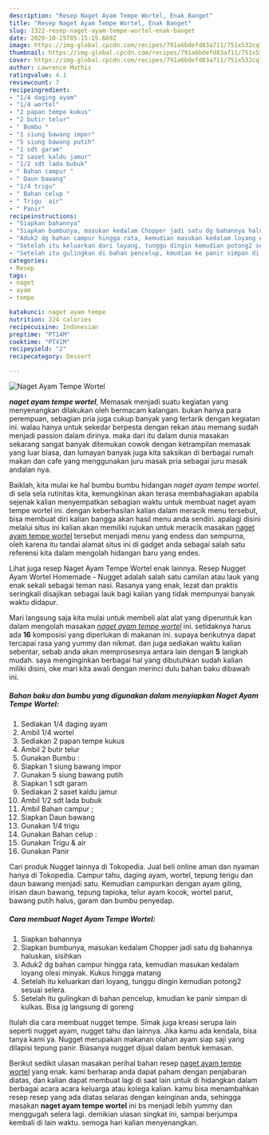 ```yaml
---
description: "Resep Naget Ayam Tempe Wortel, Enak Banget"
title: "Resep Naget Ayam Tempe Wortel, Enak Banget"
slug: 1322-resep-naget-ayam-tempe-wortel-enak-banget
date: 2020-10-25T05:15:15.669Z
image: https://img-global.cpcdn.com/recipes/791a6bdefd83a711/751x532cq70/naget-ayam-tempe-wortel-foto-resep-utama.jpg
thumbnail: https://img-global.cpcdn.com/recipes/791a6bdefd83a711/751x532cq70/naget-ayam-tempe-wortel-foto-resep-utama.jpg
cover: https://img-global.cpcdn.com/recipes/791a6bdefd83a711/751x532cq70/naget-ayam-tempe-wortel-foto-resep-utama.jpg
author: Lawrence Mathis
ratingvalue: 4.1
reviewcount: 7
recipeingredient:
- "1/4 daging ayam"
- "1/4 wortel"
- "2 papan tempe kukus"
- "2 butir telur"
- " Bumbu "
- "1 siung bawang impor"
- "5 siung bawang putih"
- "1 sdt garam"
- "2 saset kaldu jamur"
- "1/2 sdt lada bubuk"
- " Bahan campur "
- " Daun bawang"
- "1/4 trigu"
- " Bahan celup "
- " Trigu  air"
- " Panir"
recipeinstructions:
- "Siapkan bahannya"
- "Siapkan bumbunya, masukan kedalam Chopper jadi satu dg bahannya haluskan, sisihkan"
- "Aduk2 dg bahan campur hingga rata, kemudian masukan kedalam loyang olesi minyak. Kukus hingga matang"
- "Setelah itu keluarkan dari loyang, tunggu dingin kemudian potong2 sesuai selera."
- "Setelah itu gulingkan di bahan pencelup, kmudian ke panir simpan di kulkas. Bisa jg langsung di goreng"
categories:
- Resep
tags:
- naget
- ayam
- tempe

katakunci: naget ayam tempe 
nutrition: 224 calories
recipecuisine: Indonesian
preptime: "PT14M"
cooktime: "PT41M"
recipeyield: "2"
recipecategory: Dessert

---
```



![Naget Ayam Tempe Wortel](https://img-global.cpcdn.com/recipes/791a6bdefd83a711/751x532cq70/naget-ayam-tempe-wortel-foto-resep-utama.jpg)

<b><i>naget ayam tempe wortel</i></b>, Memasak menjadi suatu kegiatan yang menyenangkan dilakukan oleh bermacam kalangan. bukan hanya para perempuan, sebagian pria juga cukup banyak yang tertarik dengan kegiatan ini. walau hanya untuk sekedar berpesta dengan rekan atau memang sudah menjadi passion dalam dirinya. maka dari itu dalam dunia masakan sekarang sangat banyak ditemukan cowok dengan ketrampilan memasak yang luar biasa, dan lumayan banyak juga kita saksikan di berbagai rumah makan dan cafe yang menggunakan juru masak pria sebagai juru masak andalan nya.

Baiklah, kita mulai ke hal bumbu bumbu hidangan <i>naget ayam tempe wortel</i>. di sela sela rutinitas kita, kemungkinan akan terasa membahagiakan apabila sejenak kalian menyempatkan sebagian waktu untuk membuat naget ayam tempe wortel ini. dengan keberhasilan kalian dalam meracik menu tersebut, bisa membuat diri kalian bangga akan hasil menu anda sendiri. apalagi disini melalui situs ini kalian akan memiliki rujukan untuk meracik masakan <u>naget ayam tempe wortel</u> tersebut menjadi menu yang endess dan sempurna, oleh karena itu tandai alamat situs ini di gadget anda sebagai salah satu referensi kita dalam mengolah hidangan baru yang endes.

Lihat juga resep Naget Ayam Tempe Wortel enak lainnya. Resep Nugget Ayam Wortel Homemade - Nugget adalah salah satu camilan atau lauk yang enak sekali sebagai teman nasi. Rasanya yang enak, lezat dan praktis seringkali disajikan sebagai lauk bagi kalian yang tidak mempunyai banyak waktu didapur.


Mari langsung saja kita mulai untuk membeli alat alat yang diperuntuk kan dalam mengolah masakan <u><i>naget ayam tempe wortel</i></u> ini. setidaknya harus ada <b>16</b> komposisi yang diperlukan di makanan ini. supaya berikutnya dapat tercapai rasa yang yummy dan nikmat. dan juga sediakan waktu kalian sebentar, sebab anda akan memprosesnya antara lain dengan <b>5</b> langkah mudah. saya menginginkan berbagai hal yang dibutuhkan sudah kalian miliki disini, oke mari kita awali dengan merinci dulu bahan baku dibawah ini.

<!--inarticleads1-->

##### Bahan baku dan bumbu yang digunakan dalam menyiapkan Naget Ayam Tempe Wortel:

1. Sediakan 1/4 daging ayam
1. Ambil 1/4 wortel
1. Sediakan 2 papan tempe kukus
1. Ambil 2 butir telur
1. Gunakan  Bumbu :
1. Siapkan 1 siung bawang impor
1. Gunakan 5 siung bawang putih
1. Siapkan 1 sdt garam
1. Sediakan 2 saset kaldu jamur
1. Ambil 1/2 sdt lada bubuk
1. Ambil  Bahan campur ;
1. Siapkan  Daun bawang
1. Gunakan 1/4 trigu
1. Gunakan  Bahan celup :
1. Gunakan  Trigu &amp; air
1. Gunakan  Panir


Cari produk Nugget lainnya di Tokopedia. Jual beli online aman dan nyaman hanya di Tokopedia. Campur tahu, daging ayam, wortel, tepung terigu dan daun bawang menjadi satu. Kemudian campurkan dengan ayam giling, irisan daun bawang, tepung tapioka, telur ayam kocok, wortel parut, bawang putih halus, garam dan bumbu penyedap. 

<!--inarticleads2-->

##### Cara membuat Naget Ayam Tempe Wortel:

1. Siapkan bahannya
1. Siapkan bumbunya, masukan kedalam Chopper jadi satu dg bahannya haluskan, sisihkan
1. Aduk2 dg bahan campur hingga rata, kemudian masukan kedalam loyang olesi minyak. Kukus hingga matang
1. Setelah itu keluarkan dari loyang, tunggu dingin kemudian potong2 sesuai selera.
1. Setelah itu gulingkan di bahan pencelup, kmudian ke panir simpan di kulkas. Bisa jg langsung di goreng


Itulah dia cara membuat nugget tempe. Simak juga kreasi serupa lain seperti nugget ayam, nugget tahu dan lainnya. Jika kamu ada kendala, bisa tanya kami ya. Nugget merupakan makanan olahan ayam siap saji yang dilapisi tepung panir. Biasanya nugget dijual dalam bentuk kemasan. 

Berikut sedikit ulasan masakan perihal bahan resep <u>naget ayam tempe wortel</u> yang enak. kami berharap anda dapat paham dengan penjabaran diatas, dan kalian dapat membuat lagi di saat lain untuk di hidangkan dalam berbagai acara acara keluarga atau kolega kalian. kamu bisa menambahkan resep resep yang ada diatas selaras dengan keinginan anda, sehingga masakan <b>naget ayam tempe wortel</b> ini bs menjadi lebih yummy dan menggugah selera lagi. demikian ulasan singkat ini, sampai berjumpa kembali di lain waktu. semoga hari kalian menyenangkan.
